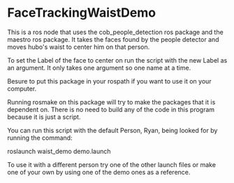 FaceTrackingWaistDemo
=====================

This is a ros node that uses the cob_people_detection ros package and the maestro ros package. 
It takes the faces found by the people detector and moves hubo's waist to center him on that person.

To set the Label of the face to center on run the script with the new Label as an argument. 
It only takes one argument so one name at a time. 

Besure to put this package in your rospath if you want to use it on your computer. 

Running rosmake on this package will try to make the packages that it is dependent on. There is no need to build any of the code
in this program because it is just a script. 

You can run this script with the default Person, Ryan, being looked for by running the command:

roslaunch waist_demo demo.launch

To use it with a different person try one of the other launch files or make one of your own by using one 
of the demo ones as a reference. 


